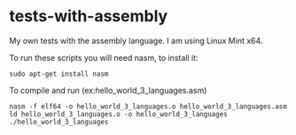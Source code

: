 # tests-with-assembly
My own tests with the assembly language.
I am using Linux Mint x64.

To run these scripts you will need nasm, to install it:
```
sudo apt-get install nasm
```

To compile and run (ex:hello_world_3_languages.asm)
```
nasm -f elf64 -o hello_world_3_languages.o hello_world_3_languages.asm
ld hello_world_3_languages.o -o hello_world_3_languages
./hello_world_3_languages
```
